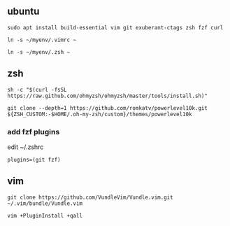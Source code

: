 ## ubuntu
`sudo apt install build-essential vim git exuberant-ctags zsh fzf curl`

`ln -s ~/myenv/.vimrc ~`

`ln -s ~/myenv/.zsh ~`

## zsh
`sh -c "$(curl -fsSL https://raw.github.com/ohmyzsh/ohmyzsh/master/tools/install.sh)"`

`git clone --depth=1 https://github.com/romkatv/powerlevel10k.git ${ZSH_CUSTOM:-$HOME/.oh-my-zsh/custom}/themes/powerlevel10k`

### add fzf plugins
edit ~/.zshrc

`plugins=(git fzf)`


## vim
`git clone https://github.com/VundleVim/Vundle.vim.git ~/.vim/bundle/Vundle.vim`

`vim +PluginInstall +qall`
